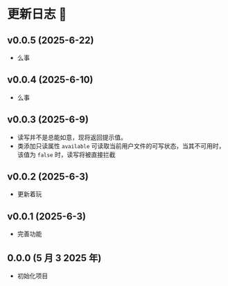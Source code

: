 # 更新日志 📔

## v0.0.5 (2025-6-22)

- 么事

## v0.0.4 (2025-6-10)

- 么事

## v0.0.3 (2025-6-9)

- 读写并不是总能如意，现将返回提示值。
- 类添加只读属性 `available` 可读取当前用户文件的可写状态，当其不可用时，该值为 `false` 时，读写将被直接拦截

## v0.0.2 (2025-6-3)

- 更新着玩

## v0.0.1 (2025-6-3)

- 完善功能

## 0.0.0 (5 月 3 2025 年)

- 初始化项目
